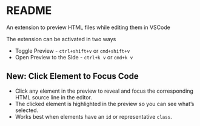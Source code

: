 # README

An extension to preview HTML files while editing them in VSCode

The extension can be activated in two ways

* Toggle Preview - `ctrl+shift+v` or `cmd+shift+v`
* Open Preview to the Side - `ctrl+k v` or `cmd+k v`

## New: Click Element to Focus Code

- Click any element in the preview to reveal and focus the corresponding HTML source line in the editor.
- The clicked element is highlighted in the preview so you can see what’s selected.
- Works best when elements have an `id` or representative `class`.
